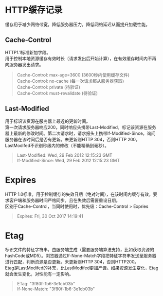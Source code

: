 # HTTP缓存记录

缓存用于减少网络带宽，降低服务器压力，降低网络延迟从而提升加载性能。

## Cache-Control
HTTP1.1标准新加字段。  
用于控制本地资源缓存有效时长（请求发出后开始计算），在有效缓存时间内不再向服务器发出请求。
> Cache-Control: max-age=3600 (3600秒内使用缓存文件)  
> Cache-Control: no-cache (每一次请求都从服务器获取)  
> Cache-Control: private (待验证)  
> Cache-Control: must-revalidate (待验证)  

## Last-Modified
用于标识该资源在服务器上最近的更新时间。  
第一次请求服务器响应200，同时响应头携带Last-Modified，标记该资源在服务器上最新的修改时间。第二次请求时，请求报头上携带If-Modified-Since，询问服务器在该时间后是否有更新。未更新则HTTP 304，否则HTTP 200。  
LastModifed不识别秒级内的修改（不能精确到毫秒）。  
> Last-Modified: Wed, 29 Feb 2012 12:15:23 GMT  
> If-Modified-Since: Wed, 29 Feb 2012 12:15:23 GMT  

# Expires
HTTP 1.0标准，用于控制缓存的失效日期（绝对时间），在该时间内缓存有效。要求客户端和服务器时间严格同步，且在失效后需要重设日期。  
区别于Cache-Control，当同时使用时，优先级：Cache-Control > Expries  
> Expires: Fri, 30 Oct 2017 14:19:41  

# Etag
标识文件的特征字符串，由服务端生成（需要服务端算法支持，比如获取资源的hashCode或MD5）。浏览器通过If-None-Match字段把特征字符串发送至服务器进行匹配，判断资源是否更新。未更新则HTTP 304，否则HTTP200。  
Etag是LastModifed的补充，比LastModifed更加严谨。如果资源发生变化，Etag就会发生变化，对性能有一定影响。  
> ETag: "3f80f-1b6-3e1cb03b"    
> If-None-Match: "3f80f-1b6-3e1cb03b"  
